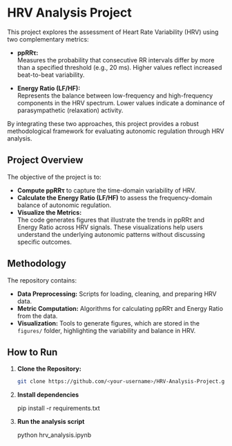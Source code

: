 # HRV Analysis Project

This project explores the assessment of Heart Rate Variability (HRV) using two complementary metrics:

- **ppRRτ:**  
  Measures the probability that consecutive RR intervals differ by more than a specified threshold (e.g., 20 ms). Higher values reflect increased beat-to-beat variability.

- **Energy Ratio (LF/HF):**  
  Represents the balance between low-frequency and high-frequency components in the HRV spectrum. Lower values indicate a dominance of parasympathetic (relaxation) activity.

By integrating these two approaches, this project provides a robust methodological framework for evaluating autonomic regulation through HRV analysis.

## Project Overview

The objective of the project is to:

- **Compute ppRRτ** to capture the time-domain variability of HRV.
- **Calculate the Energy Ratio (LF/HF)** to assess the frequency-domain balance of autonomic regulation.
- **Visualize the Metrics:**  
  The code generates figures that illustrate the trends in ppRRτ and Energy Ratio across HRV signals. These visualizations help users understand the underlying autonomic patterns without discussing specific outcomes.

## Methodology

The repository contains:
- **Data Preprocessing:** Scripts for loading, cleaning, and preparing HRV data.
- **Metric Computation:** Algorithms for calculating ppRRτ and Energy Ratio from the data.
- **Visualization:** Tools to generate figures, which are stored in the `figures/` folder, highlighting the variability and balance in HRV.


## How to Run

1. **Clone the Repository:**

   ```bash
   git clone https://github.com/<your-username>/HRV-Analysis-Project.git


2. **Install dependencies**

   pip install -r requirements.txt

3. **Run the analysis script**

   python hrv_analysis.ipynb




